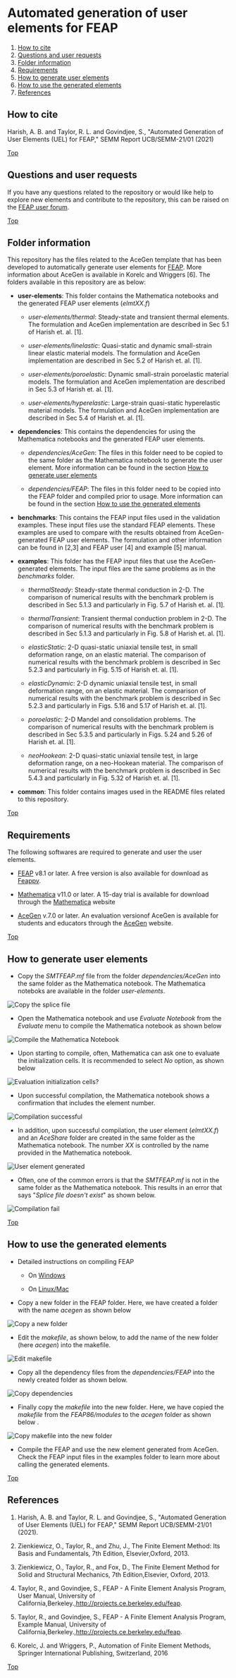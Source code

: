 # Automated generation of user elements for FEAP

1. [How to cite](#how-to-cite)
2. [Questions and user requests](#questions-and-user-requests)
3. [Folder information](#folder-information)
4. [Requirements](#requirements)
5. [How to generate user elements](#how-to-generate-user-elements)
6. [How to use the generated elements](#how-to-use-the-generated-elements)
7. [References](#references)

## How to cite

Harish, A. B. and Taylor, R. L. and Govindjee, S., "Automated Generation of User Elements (UEL) for FEAP," SEMM Report UCB/SEMM-21/01 (2021)

[Top](#Automated-generation-of-user-elements-for-FEAP)

## Questions and user requests

If you have any questions related to the repository or would like help to explore new elements and contribute to the repository, this can be raised on the [FEAP user forum](http://feap.berkeley.edu/forum/index.php).

[Top](#Automated-generation-of-user-elements-for-FEAP)

## Folder information

This repository has the files related to the AceGen template that has been developed to automatically generate user elements for [FEAP](http://projects.ce.berkeley.edu/feap/). More information about AceGen is available in Korelc and Wriggers [6]. The folders available in this repository are as below:

- **user-elements**: This folder contains the Mathematica notebooks and the generated FEAP user elements (*elmtXX.f*)

    - *user-elements/thermal*: Steady-state and transient thermal elements. The formulation and AceGen implementation are described in Sec 5.1 of Harish et. al. [1].

    - *user-elements/linelastic*: Quasi-static and dynamic small-strain linear elastic material models. The formulation and AceGen implementation are described in Sec 5.2 of Harish et. al. [1].

    - *user-elements/poroelastic*: Dynamic small-strain poroelastic material models. The formulation and AceGen implementation are described in Sec 5.3 of Harish et. al. [1].

    - *user-elements/hyperelastic*: Large-strain quasi-static hyperelastic material models. The formulation and AceGen implementation are described in Sec 5.4 of Harish et. al. [1].

- **dependencies**: This contains the dependencies for using the Mathematica notebooks and the generated FEAP user elements. 

    - *dependencies/AceGen*: The files in this folder need to be copied to the same folder as the Mathematica notebook to generate the user element. More information can be found in the section [How to generate user elements](#how-to-generate-user-elements) 
    
    - *dependencies/FEAP*: The files in this folder need to be copied into the FEAP folder and compiled prior to usage. More information can be found in the section [How to use the generated elements](#how-to-use-the-generated-elements)

- **benchmarks**: This contains the FEAP input files used in the validation examples. These input files use the standard FEAP elements. These examples are used to compare with the results obtained from AceGen-generated FEAP user elements. The formulation and other information can be found in [2,3] and FEAP user [4] and example [5] manual.

- **examples**: This folder has the FEAP input files that use the AceGen-generated elements. The input files are the same problems as in the *benchmarks* folder.

    - *thermalSteady*: Steady-state thermal conduction in 2-D. The comparison of numerical results with the benchmark problem is described in Sec 5.1.3 and particularly in Fig. 5.7 of Harish et. al. [1].

    - *thermalTransient*: Transient thermal conduction problem in 2-D. The comparison of numerical results with the benchmark problem is described in Sec 5.1.3 and particularly in Fig. 5.8 of Harish et. al. [1].

    - *elasticStatic*: 2-D quasi-static uniaxial tensile test, in small deformation range, on an elastic material. The comparison of numerical results with the benchmark problem is described in Sec 5.2.3 and particularly in Fig. 5.15 of Harish et. al. [1].

    - *elasticDynamic*: 2-D dynamic uniaxial tensile test, in small deformation range, on an elastic material. The comparison of numerical results with the benchmark problem is described in Sec 5.2.3 and particularly in Figs. 5.16 and 5.17 of Harish et. al. [1].

    - *poroelastic*: 2-D Mandel and consolidation problems. The comparison of numerical results with the benchmark problem is described in Sec 5.3.5 and particularly in Figs. 5.24 and 5.26 of Harish et. al. [1].

    - *neoHookean*: 2-D quasi-static uniaxial tensile test, in large deformation range, on a neo-Hookean material. The comparison of numerical results with the benchmark problem is described in Sec 5.4.3 and particularly in Fig. 5.32 of Harish et. al. [1].

- **common**: This folder contains images used in the README files related to this repository.

[Top](#Automated-generation-of-user-elements-for-FEAP)

## Requirements

The following softwares are required to generate and user the user elements.

- [FEAP](http://projects.ce.berkeley.edu/feap) v8.1 or later. A free version is also available for download as [Feappv](http://projects.ce.berkeley.edu/feap/feappv).

- [Mathematica](https://www.wolfram.com/mathematica) v11.0 or later. A 15-day trial is available for download through the [Mathematica](https://www.wolfram.com/mathematica/trial) website

- [AceGen](http://symech.fgg.uni-lj.si) v.7.0 or later. An evaluation versionof AceGen is available for students and educators through the [AceGen](http://symech.fgg.uni-lj.si/Download.htm) website.

[Top](#Automated-generation-of-user-elements-for-FEAP)

## How to generate user elements

- Copy the *SMTFEAP.mf* file from the folder *dependencies/AceGen* into the same folder as the Mathematica notebook. The Mathematica noteboks are available in the folder *user-elements*.

![Copy the splice file](common/images/00_ToCopy.png "Copy the splice file")

- Open the Mathematica notebook and use *Evaluate Notebook* from the *Evaluate* menu to compile the Mathematica notebook as shown below

![Compile the Mathematica Notebook](common/images/01_Compile.png "Compiling the Mathematica Notebook")

- Upon starting to compile, often, Mathematica can ask one to evaluate the initialization cells. It is recommended to select *No* option, as shown below

![Evaluation initialization cells?](common/images/02_CompileQ.png "Evaluation initialization cells?")

- Upon successful compilation, the Mathematica notebook shows a confirmation that includes the element number. 

![Compilation successful](common/images/03_CompileSuccA.png "Compilation successful")

- In addition, upon successful compilation, the user element (*elmtXX.f*) and an *AceShare* folder are created in the same folder as the Mathematica notebook. The number *XX* is controlled by the name provided in the Mathematica notebook.

![User element generated](common/images/03_CompileSuccB.png "User element generated")

- Often, one of the common errors is that the *SMTFEAP.mf* is not in the same folder as the Mathematica notebook. This results in an error that says "*Splice file doesn't exist*" as shown below.

![Compilation fail](common/images/04_CompileFail.png "Compilation fail")

[Top](#Automated-generation-of-user-elements-for-FEAP)

## How to use the generated elements

- Detailed instructions on compiling FEAP

    - On [Windows](https://www.youtube.com/watch?v=7QAh6QvOT6s)

    - On [Linux/Mac](https://www.youtube.com/watch?v=_ohQ__rqq3Y)

- Copy a new folder in the FEAP folder. Here, we have created a folder with the name *acegen* as shown below

![Copy a new folder](common/images/00_CreateFolder.png "Copy a new folder")

- Edit the *makefile*, as shown below, to add the name of the new folder (here *acegen*) into the makefile.

![Edit makefile](common/images/01_EditMake.png "Edit makefile")

- Copy all the dependency files from the *dependencies/FEAP* into the newly created folder as shown below.

![Copy dependencies](common/images/02_CopyFEAPDep.png "Copy dependencies")

- Finally copy the *makefile* into the new folder. Here, we have copied the *makefile* from the *FEAP86/modules* to the *acegen* folder as shown below .

![Copy makefile into the new folder](common/images/03_CopyMake.png "Copy makefile into the new folder")

- Compile the FEAP and use the new element generated from AceGen. Check the FEAP input files in the examples folder to learn more about calling the generated elements.

[Top](#Automated-generation-of-user-elements-for-FEAP)

## References

1. Harish, A. B. and Taylor, R. L. and Govindjee, S., "Automated Generation of User Elements (UEL) for FEAP," SEMM Report UCB/SEMM-21/01 (2021).

2. Zienkiewicz, O., Taylor, R., and Zhu, J., The Finite Element Method: Its Basis and Fundamentals, 7th Edition, Elsevier,Oxford, 2013.

3. Zienkiewicz, O., Taylor, R., and Fox, D., The Finite Element Method for Solid and Structural Mechanics, 7th Edition,Elsevier, Oxford, 2013.

4. Taylor, R., and Govindjee, S., FEAP - A Finite Element Analysis Program, User Manual, University of California,Berkeley.,http://projects.ce.berkeley.edu/feap.

5. Taylor, R., and Govindjee, S., FEAP - A Finite Element Analysis Program, Example Manual, University of California,Berkeley.,http://projects.ce.berkeley.edu/feap.

6. Korelc, J. and Wriggers, P., Automation of Finite Element Methods, Springer International Publishing, Switzerland, 2016

[Top](#Automated-generation-of-user-elements-for-FEAP)
